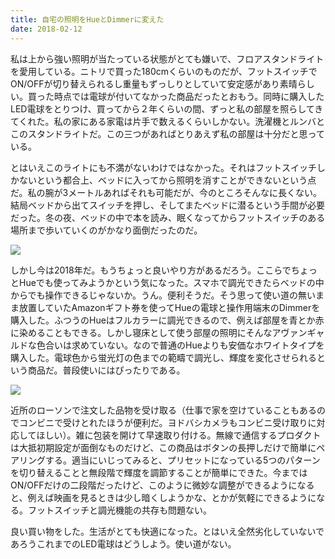 ```yaml
---
title: 自宅の照明をHueとDimmerに変えた
date: 2018-02-12
---
```


私は上から強い照明が当たっている状態がとても嫌いで、フロアスタンドライトを愛用している。ニトリで買った180cmくらいのものだが、フットスイッチでON/OFFが切り替えられるし重量もずっしりとしていて安定感があり素晴らしい。買った時点では電球が付いてなかった商品だったとおもう。同時に購入したLED電球をとりつけ、買ってから２年くらいの間、ずっと私の部屋を照らしてきてくれた。私の家にある家電は片手で数えるくらいしかない。洗濯機とルンバとこのスタンドライトだ。この三つがあればとりあえず私の部屋は十分だと思っている。

とはいえこのライトにも不満がないわけではなかった。それはフットスイッチしかないという都合上、ベッドに入ってから照明を消すことができないという点だ。私の腕が3メートルあればそれも可能だが、今のところそんなに長くない。結局ベッドから出てスイッチを押し、そしてまたベッドに潜るという手間が必要だった。冬の夜、ベッドの中で本を読み、眠くなってからフットスイッチのある場所まで歩いていくのがかなり面倒だったのだ。

![](https://photos.xar.sh/40254771262_1f83de40d8_h.jpg)

しかし今は2018年だ。もうちょっと良いやり方があるだろう。ここらでちょっとHueでも使ってみようかという気になった。スマホで調光できたらベッドの中からでも操作できるじゃないか。うん。便利そうだ。そう思って使い道の無いまま放置していたAmazonギフト券を使ってHueの電球と操作用端末のDimmerを購入した。ふつうのHueはフルカラーに調光できるので、例えば部屋を青とか赤に染めることもできる。しかし寝床として使う部屋の照明にそんなアヴァンギャルドな色合いは求めていない。なので普通のHueよりも安価なホワイトタイプを購入した。電球色から蛍光灯の色までの範疇で調光し、輝度を変化させられるという商品だ。普段使いにはぴったりである。

![](https://photos.xar.sh/40309126661_7b37b57ac6_h.jpg)

近所のローソンで注文した品物を受け取る（仕事で家を空けていることもあるのでコンビニで受けとれたほうが便利だ。ヨドバシカメラもコンビニ受け取りに対応してほしい）。雑に包装を開けて早速取り付ける。無線で通信するプロダクトは大抵初期設定が面倒なものだけど、この商品はボタンの長押しだけで簡単にペアリングする。適当にいじってみると、プリセットになっている5つのパターンを切り替えることと無段階で輝度を調節することが簡単にできた。今まではON/OFFだけの二段階だったけど、このように微妙な調整ができるようになると、例えば映画を見るときは少し暗くしようかな、とかが気軽にできるようになる。フットスイッチと調光機能の共存も問題ない。

良い買い物をした。生活がとても快適になった。とはいえ全然劣化していないであろうこれまでのLED電球はどうしよう。使い道がない。
